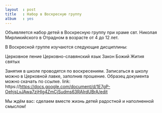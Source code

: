```yaml
---
layout  : post
title   : Набор в Воскресную группу
album   : yes
---
```

Объявляется набор детей в Воскресную группу при храме свт. Николая Мирликийского в Отрадном в возрасте от 4 до 12 лет.		

В Воскресной группе изучаются следующие дисциплины:

Церковное пение
Церковно-славянский язык
Закон Божий
Жития святых

Занятия в школе проводятся по воскресениям. Записаться в школу можно в Церковной лавке, заполнив прошение. Образец документа можно скачать по ссылке. link: https://https://docs.google.com/document/d/1E7gP-OehjsLvJAwa7zjHIg4ZmCjSudms63RAIrdUBrA/edit

Мы ждём вас: сделаем вместе жизнь детей радостной и наполненной смыслом!
